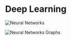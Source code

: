 # Deep Learning

![Neural Networks](https://cdn-images-1.medium.com/max/2000/1*gccuMDV8fXjcvz1RSk4kgQ.png "Neural Networks")

![Neural Networks Graphs](https://cdn-images-1.medium.com/max/1600/1*hdcEBE3zH8bRCj_gyIQC9Q.png "Neural Networks Graphs")
